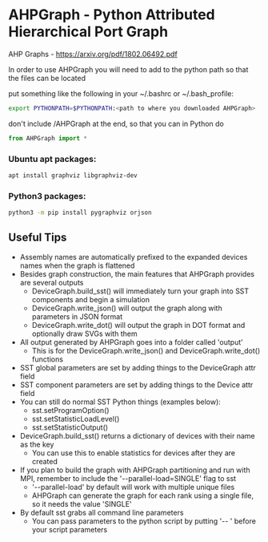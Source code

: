 # AHPGraph - Python Attributed Hierarchical Port Graph
AHP Graphs - https://arxiv.org/pdf/1802.06492.pdf

In order to use AHPGraph you will need to add to the python path so
that the files can be located

put something like the following in your ~/.bashrc or ~/.bash_profile:
```Bash
export PYTHONPATH=$PYTHONPATH:<path to where you downloaded AHPGraph>
```
don't include /AHPGraph at the end, so that you can in Python do
```Python
from AHPGraph import *
```
### Ubuntu apt packages:
```Bash
apt install graphviz libgraphviz-dev
```
### Python3 packages:
```Bash
python3 -m pip install pygraphviz orjson
```

## Useful Tips
- Assembly names are automatically prefixed to the expanded devices names when the graph is flattened
- Besides graph construction, the main features that AHPGraph provides are several outputs
  - DeviceGraph.build_sst() will immediately turn your graph into SST components and begin a simulation
  - DeviceGraph.write_json() will output the graph along with parameters in JSON format
  - DeviceGraph.write_dot() will output the graph in DOT format and optionally draw SVGs with them
- All output generated by AHPGraph goes into a folder called 'output'
  - This is for the DeviceGraph.write_json() and DeviceGraph.write_dot() functions
- SST global parameters are set by adding things to the DeviceGraph attr field
- SST component parameters are set by adding things to the Device attr field
- You can still do normal SST Python things (examples below):
  - sst.setProgramOption()
  - sst.setStatisticLoadLevel()
  - sst.setStatisticOutput()
- DeviceGraph.build_sst() returns a dictionary of devices with their name as the key
  - You can use this to enable statistics for devices after they are created
- If you plan to build the graph with AHPGraph partitioning and run with MPI, remember to include the '--parallel-load=SINGLE' flag to sst
  - '--parallel-load' by default will work with multiple unique files
  - AHPGraph can generate the graph for each rank using a single file, so it needs the value 'SINGLE'
- By default sst grabs all command line parameters
  - You can pass parameters to the python script by putting '-- ' before your script parameters
